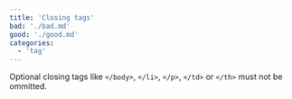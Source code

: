 ```yaml
---
title: 'Closing tags'
bad: './bad.md'
good: './good.md'
categories:
  - 'tag'
---
```


Optional closing tags like `</body>`, `</li>`, `</p>`, `</td>` or `</th>` must not be ommitted.
